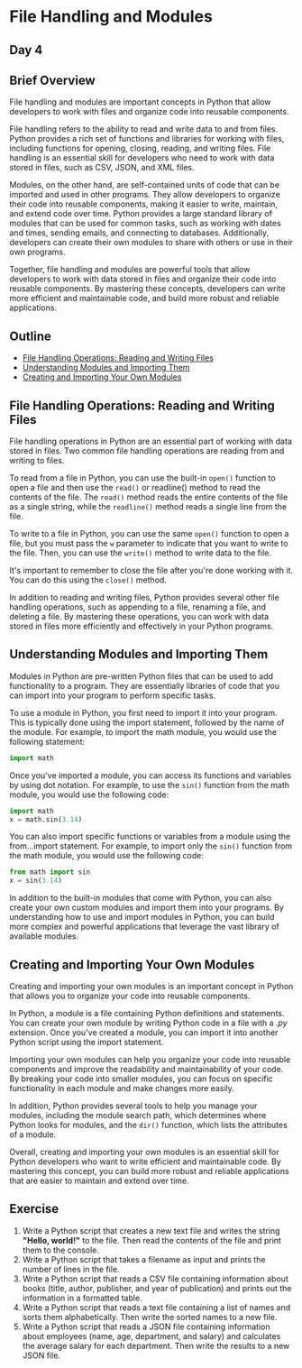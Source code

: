 # File Handling and Modules

## Day 4


## Brief Overview

File handling and modules are important concepts in Python that allow developers to work with files and organize code into reusable components.

File handling refers to the ability to read and write data to and from files. Python provides a rich set of functions and libraries for working with files, including functions for opening, closing, reading, and writing files. File handling is an essential skill for developers who need to work with data stored in files, such as CSV, JSON, and XML files.

Modules, on the other hand, are self-contained units of code that can be imported and used in other programs. They allow developers to organize their code into reusable components, making it easier to write, maintain, and extend code over time. Python provides a large standard library of modules that can be used for common tasks, such as working with dates and times, sending emails, and connecting to databases. Additionally, developers can create their own modules to share with others or use in their own programs.

Together, file handling and modules are powerful tools that allow developers to work with data stored in files and organize their code into reusable components. By mastering these concepts, developers can write more efficient and maintainable code, and build more robust and reliable applications.

## Outline

* [File Handling Operations: Reading and Writing Files](https://github.com/LaughingRover/Python-Intro/blob/main/Day%204%3A%20File%20Handling%20and%20Modules.md#file-handling-operations-reading-and-writing-files)
* [Understanding Modules and Importing Them](https://github.com/LaughingRover/Python-Intro/blob/main/Day%204%3A%20File%20Handling%20and%20Modules.md#understanding-modules-and-importing-them)
* [Creating and Importing Your Own Modules](https://github.com/LaughingRover/Python-Intro/blob/main/Day%204%3A%20File%20Handling%20and%20Modules.md#creating-and-importing-your-own-modules)


## File Handling Operations: Reading and Writing Files

File handling operations in Python are an essential part of working with data
stored in files. Two common file handling operations are reading from and writing to files.

To read from a file in Python, you can use the built-in `open()` function to open a file and then use the `read()` or readline() method to read the contents of the file. The `read()` method reads the entire contents of the file as a single string, while the `readline()` method reads a single line from the file.


To write to a file in Python, you can use the same `open()` function to open a file, but you must pass the `w` parameter to indicate that you want to write to the file. Then, you can use the `write()` method to write data to the file.

It's important to remember to close the file after you're done working with it. You can do this using the `close()` method.

In addition to reading and writing files, Python provides several other file handling operations, such as appending to a file, renaming a file, and deleting a file. By mastering these operations, you can work with data stored in files more efficiently and effectively in your Python programs.


## Understanding Modules and Importing Them

Modules in Python are pre-written Python files that can be used to add functionality to a program. They are essentially libraries of code that you can import into your program to perform specific tasks.

To use a module in Python, you first need to import it into your program. This is typically done using the import statement, followed by the name of the module. For example, to import the math module, you would use the following statement:

```py
import math
```

Once you've imported a module, you can access its functions and variables by using dot notation. For example, to use the `sin()` function from the math module, you would use the following code:

```py
import math
x = math.sin(3.14)
```

You can also import specific functions or variables from a module using the from...import statement. For example, to import only the `sin()` function from the math module, you would use the following code:

```py
from math import sin
x = sin(3.14)
```

In addition to the built-in modules that come with Python, you can also create your own custom modules and import them into your programs. By understanding how to use and import modules in Python, you can build more complex and powerful applications that leverage the vast library of available modules.

## Creating and Importing Your Own Modules

Creating and importing your own modules is an important concept in Python that allows you to organize your code into reusable components.

In Python, a module is a file containing Python definitions and statements. You can create your own module by writing Python code in a file with a *.py* extension. Once you've created a module, you can import it into another Python script using the import statement.

Importing your own modules can help you organize your code into reusable components and improve the readability and maintainability of your code. By breaking your code into smaller modules, you can focus on specific functionality in each module and make changes more easily.

In addition, Python provides several tools to help you manage your modules, including the module search path, which determines where Python looks for modules, and the `dir()` function, which lists the attributes of a module.

Overall, creating and importing your own modules is an essential skill for Python developers who want to write efficient and maintainable code. By mastering this concept, you can build more robust and reliable applications that are easier to maintain and extend over time.


## Exercise

1. Write a Python script that creates a new text file and writes the string **"Hello, world!"** to the file. Then read the contents of the file and print them to the console.
2. Write a Python script that takes a filename as input and prints the number of lines in the file.
3. Write a Python script that reads a CSV file containing information about books (title, author, publisher, and year of publication) and prints out the information in a formatted table.
4. Write a Python script that reads a text file containing a list of names and sorts them alphabetically. Then write the sorted names to a new file.
5. Write a Python script that reads a JSON file containing information about employees (name, age, department, and salary) and calculates the average salary for each department. Then write the results to a new JSON file.

